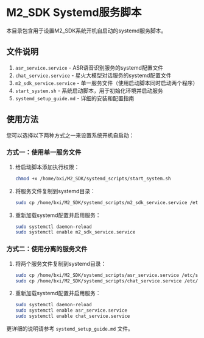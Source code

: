 # M2_SDK Systemd服务脚本

本目录包含用于设置M2_SDK系统开机自启动的systemd服务脚本。

## 文件说明

1. `asr_service.service` - ASR语音识别服务的systemd配置文件
2. `chat_service.service` - 星火大模型对话服务的systemd配置文件
3. `m2_sdk_service.service` - 单一服务文件（使用启动脚本同时启动两个程序）
4. `start_system.sh` - 系统启动脚本，用于初始化环境并启动服务
5. `systemd_setup_guide.md` - 详细的安装和配置指南

## 使用方法

您可以选择以下两种方式之一来设置系统开机自启动：

### 方式一：使用单一服务文件

1. 给启动脚本添加执行权限：
   ```bash
   chmod +x /home/bxi/M2_SDK/systemd_scripts/start_system.sh
   ```

2. 将服务文件复制到systemd目录：
   ```bash
   sudo cp /home/bxi/M2_SDK/systemd_scripts/m2_sdk_service.service /etc/systemd/system/
   ```

3. 重新加载systemd配置并启用服务：
   ```bash
   sudo systemctl daemon-reload
   sudo systemctl enable m2_sdk_service.service
   ```

### 方式二：使用分离的服务文件

1. 将两个服务文件复制到systemd目录：
   ```bash
   sudo cp /home/bxi/M2_SDK/systemd_scripts/asr_service.service /etc/systemd/system/
   sudo cp /home/bxi/M2_SDK/systemd_scripts/chat_service.service /etc/systemd/system/
   ```

2. 重新加载systemd配置并启用服务：
   ```bash
   sudo systemctl daemon-reload
   sudo systemctl enable asr_service.service
   sudo systemctl enable chat_service.service
   ```

更详细的说明请参考 `systemd_setup_guide.md` 文件。